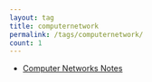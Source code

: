 ```yaml
---
layout: tag
title: computernetwork
permalink: /tags/computernetwork/
count: 1
---
```


- [Computer Networks Notes](https://samirpaulb.github.io/blog-jekyll/posts/computer-networks-notes/)
